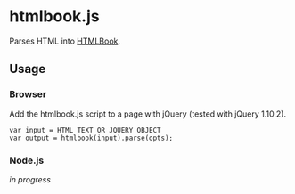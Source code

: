# htmlbook.js

Parses HTML into [HTMLBook](https://github.com/oreillymedia/htmlbook).

## Usage

### Browser

Add the htmlbook.js script to a page with jQuery (tested with jQuery 1.10.2).

```
var input = HTML TEXT OR JQUERY OBJECT
var output = htmlbook(input).parse(opts);
```

### Node.js

_in progress_